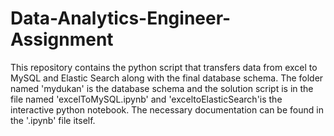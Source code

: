 # Data-Analytics-Engineer-Assignment
 This repository contains the python script that transfers data from excel to MySQL and  Elastic Search along with the final database schema.
The folder named 'mydukan' is the database schema and the solution script is in the file named 'excelToMySQL.ipynb' and 'exceltoElasticSearch'is the interactive python notebook. The necessary documentation can be found in the '.ipynb' file itself.
